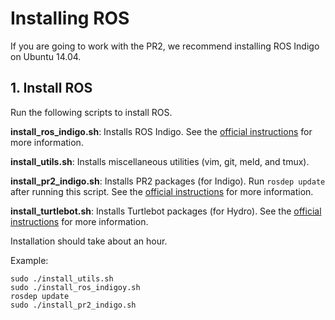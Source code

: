 # Installing ROS

If you are going to work with the PR2, we recommend installing ROS Indigo on Ubuntu 14.04.

## 1. Install ROS
Run the following scripts to install ROS.

**install_ros_indigo.sh**: Installs ROS Indigo. See the [official instructions](http://wiki.ros.org/indigo/Installation/Ubuntu) for more information.

**install_utils.sh**: Installs miscellaneous utilities (vim, git, meld, and tmux).

**install_pr2_indigo.sh**: Installs PR2 packages (for Indigo). Run `rosdep update` after running this script. See the [official instructions](http://wiki.ros.org/Robots/PR2/indigo) for more information.

**install_turtlebot.sh**: Installs Turtlebot packages (for Hydro). See the [official instructions](http://wiki.ros.org/turtlebot/Tutorials/hydro/Installation) for more information.

Installation should take about an hour.

Example:
```
sudo ./install_utils.sh
sudo ./install_ros_indigoy.sh
rosdep update
sudo ./install_pr2_indigo.sh
```
